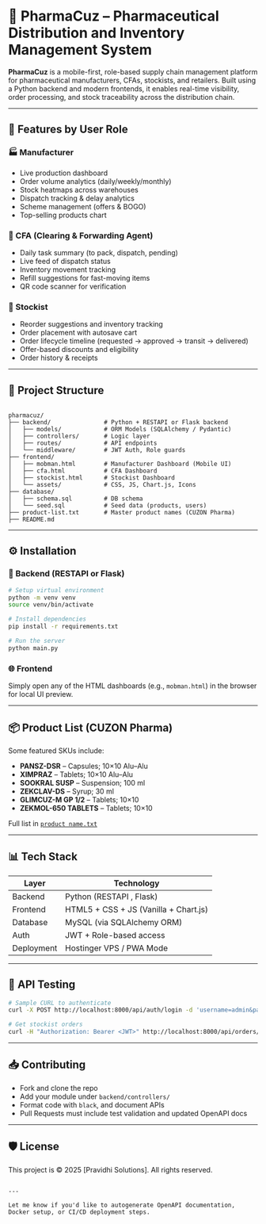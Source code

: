 
# 💊 PharmaCuz – Pharmaceutical Distribution and Inventory Management System

**PharmaCuz** is a mobile-first, role-based supply chain management platform for pharmaceutical manufacturers, CFAs, stockists, and retailers. Built using a Python backend and modern frontends, it enables real-time visibility, order processing, and stock traceability across the distribution chain.

---

## 🚀 Features by User Role

### 🏭 Manufacturer
- Live production dashboard
- Order volume analytics (daily/weekly/monthly)
- Stock heatmaps across warehouses
- Dispatch tracking & delay analytics
- Scheme management (offers & BOGO)
- Top-selling products chart

### 🏢 CFA (Clearing & Forwarding Agent)
- Daily task summary (to pack, dispatch, pending)
- Live feed of dispatch status
- Inventory movement tracking
- Refill suggestions for fast-moving items
- QR code scanner for verification

### 🏬 Stockist
- Reorder suggestions and inventory tracking
- Order placement with autosave cart
- Order lifecycle timeline (requested → approved → transit → delivered)
- Offer-based discounts and eligibility
- Order history & receipts

---

## 🧱 Project Structure

```

pharmacuz/
├── backend/               # Python + RESTAPI or Flask backend
│   ├── models/            # ORM Models (SQLAlchemy / Pydantic)
│   ├── controllers/       # Logic layer
│   ├── routes/            # API endpoints
│   └── middleware/        # JWT Auth, Role guards
├── frontend/
│   ├── mobman.html        # Manufacturer Dashboard (Mobile UI)
│   ├── cfa.html           # CFA Dashboard
│   ├── stockist.html      # Stockist Dashboard
│   └── assets/            # CSS, JS, Chart.js, Icons
├── database/
│   ├── schema.sql         # DB schema
│   └── seed.sql           # Seed data (products, users)
├── product-list.txt       # Master product names (CUZON Pharma)
├── README.md

````

---

## ⚙️ Installation

### 🔧 Backend (RESTAPI or Flask)

```bash
# Setup virtual environment
python -m venv venv
source venv/bin/activate

# Install dependencies
pip install -r requirements.txt

# Run the server
python main.py
````

### 🌐 Frontend

Simply open any of the HTML dashboards (e.g., `mobman.html`) in the browser for local UI preview.

---

## 📦 Product List (CUZON Pharma)

Some featured SKUs include:

* **PANSZ-DSR** – Capsules; 10×10 Alu–Alu
* **XIMPRAZ** – Tablets; 10×10 Alu–Alu
* **SOOKRAL SUSP** – Suspension; 100 ml
* **ZEKCLAV-DS** – Syrup; 30 ml
* **GLIMCUZ-M GP 1/2** – Tablets; 10×10
* **ZEKMOL-650 TABLETS** – Tablets; 10×10

Full list in [`product name.txt`](./product%20name.txt)

---

## 📊 Tech Stack

| Layer      | Technology                            |
| ---------- | ------------------------------------- |
| Backend    | Python (RESTAPI , Flask)              |
| Frontend   | HTML5 + CSS + JS (Vanilla + Chart.js) |
| Database   | MySQL (via SQLAlchemy ORM)            |
| Auth       | JWT + Role-based access               |
| Deployment | Hostinger VPS / PWA Mode              |

---

## 🧪 API Testing

```bash
# Sample CURL to authenticate
curl -X POST http://localhost:8000/api/auth/login -d 'username=admin&password=admin'

# Get stockist orders
curl -H "Authorization: Bearer <JWT>" http://localhost:8000/api/orders/stockist
```

---

## 📥 Contributing

* Fork and clone the repo
* Add your module under `backend/controllers/`
* Format code with `black`, and document APIs
* Pull Requests must include test validation and updated OpenAPI docs

---

## 🛡️ License

This project is © 2025 \[Pravidhi Solutions]. All rights reserved.

```

---

Let me know if you'd like to autogenerate OpenAPI documentation, Docker setup, or CI/CD deployment steps.
```
